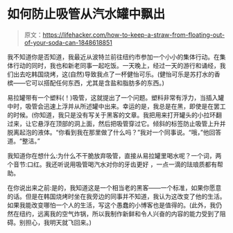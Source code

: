 # 如何防止吸管从汽水罐中飘出

> 原文：<https://lifehacker.com/how-to-keep-a-straw-from-floating-out-of-your-soda-can-1848618851>

我不知道你是否知道，我最近从波特兰前往纽约市参加一个小小的集体行动。在集体行动的同时，我也和新老同事一起吃饭。一天晚上，经过一天的游行和诵经，我们出去吃韩国烧烤，这(自然)导致我点了一杯健怡可乐。(健怡可乐是苏打水的香槟——它可以搭配任何东西，尤其是含盐和脂肪多的东西。)



易拉罐带有一个塑料(！)吸管，这就提出了一个问题。塑料非常有浮力，当插入罐中时，吸管会迅速上浮并从所述罐中出来。幸运的是，我总是在黑，即使是在罢工的时候。(你知道，我只是没有写关于黑客的文章。我把用来打开罐头的小拉环翻过来，让它悬浮在顶部的洞上面，然后把吸管穿过它。倾斜的标签防止吸管上升并脱离起泡的液体。“你看到我在那里做了什么吗？”我对一个同事说。“哦，”他回答道。“整洁。”

我知道你在想什么:为什么不干脆放弃吸管，直接从易拉罐里喝水呢？一个词，两个音节:口红。我还听说用吸管喝汽水对你的牙齿更好 ，一点一滴的珐琅质都有帮助。

在你说出来之前:是的，我知道这是一个相当老的黑客——一个标准，如果你愿意的话。但是在韩国烧烤时坐在我旁边的同事并不知道，我认为这改变了他的生活。如果我能改变哪怕一个人的生活，写这个愚蠢的小博客也是值得的。(此外，我仍然在纽约，远离我的空气炸锅，所以我制作新鲜和令人兴奋的内容的能力受到了阻碍。别担心，我明天就飞回来。)